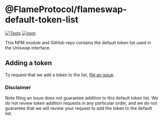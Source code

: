 # @FlameProtocol/flameswap-default-token-list

[![Tests](https://github.com/Uniswap/token-lists/workflows/Tests/badge.svg)](https://github.com/FlameProtocol/flameswap-default-token-list/actions?query=workflow%3ATests)
[![npm](https://img.shields.io/npm/v/@FlameProtocol/flameswap-default-token-list)](https://unpkg.com/@FlameProtocol/flameswap-default-token-list@latest/)

This NPM module and GitHub repo contains the default token list used in the Uniswap interface.

## Adding a token

To request that we add a token to the list, 
[file an issue](https://github.com/FlameProtocol/flameswap-default-token-list/issues/new?assignees=&labels=token+request&template=token-request.md&title=Add+%7BTOKEN_SYMBOL%7D%3A+%7BTOKEN_NAME%7D).

### Disclaimer

Note filing an issue does not guarantee addition to this default token list.
We do not review token addition requests in any particular order, and we do not
guarantee that we will review your request to add the token to the default list.

